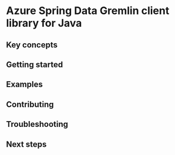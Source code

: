 # Azure Spring Data Gremlin client library for Java

## Key concepts
## Getting started
## Examples
## Contributing
## Troubleshooting
## Next steps

